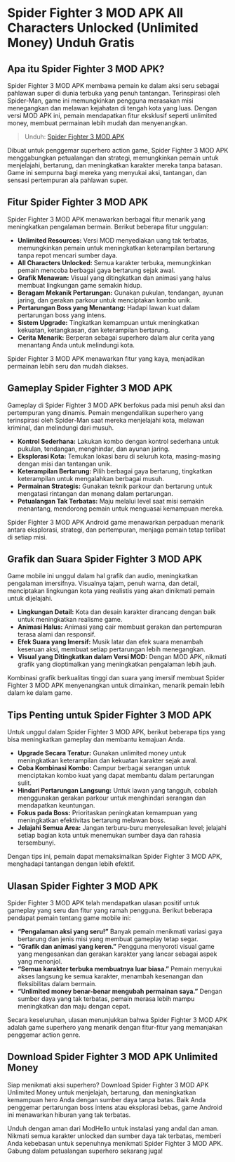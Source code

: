 # Spider Fighter 3 MOD APK All Characters Unlocked (Unlimited Money) Unduh Gratis

## Apa itu Spider Fighter 3 MOD APK?

Spider Fighter 3 MOD APK membawa pemain ke dalam aksi seru sebagai pahlawan super di dunia terbuka yang penuh tantangan. Terinspirasi oleh Spider-Man, game ini memungkinkan pengguna merasakan misi menegangkan dan melawan kejahatan di tengah kota yang luas. Dengan versi MOD APK ini, pemain mendapatkan fitur eksklusif seperti unlimited money, membuat permainan lebih mudah dan menyenangkan.

>Unduh: [Spider Fighter 3 MOD APK](https://modhello.com/spider-fighter-3/)

Dibuat untuk penggemar superhero action game, Spider Fighter 3 MOD APK menggabungkan petualangan dan strategi, memungkinkan pemain untuk menjelajahi, bertarung, dan meningkatkan karakter mereka tanpa batasan. Game ini sempurna bagi mereka yang menyukai aksi, tantangan, dan sensasi pertempuran ala pahlawan super.

## Fitur Spider Fighter 3 MOD APK

Spider Fighter 3 MOD APK menawarkan berbagai fitur menarik yang meningkatkan pengalaman bermain. Berikut beberapa fitur unggulan:

- **Unlimited Resources:** Versi MOD menyediakan uang tak terbatas, memungkinkan pemain untuk meningkatkan keterampilan bertarung tanpa repot mencari sumber daya.
- **All Characters Unlocked:** Semua karakter terbuka, memungkinkan pemain mencoba berbagai gaya bertarung sejak awal.
- **Grafik Menawan:** Visual yang ditingkatkan dan animasi yang halus membuat lingkungan game semakin hidup.
- **Beragam Mekanik Pertarungan:** Gunakan pukulan, tendangan, ayunan jaring, dan gerakan parkour untuk menciptakan kombo unik.
- **Pertarungan Boss yang Menantang:** Hadapi lawan kuat dalam pertarungan boss yang intens.
- **Sistem Upgrade:** Tingkatkan kemampuan untuk meningkatkan kekuatan, ketangkasan, dan keterampilan bertarung.
- **Cerita Menarik:** Berperan sebagai superhero dalam alur cerita yang menantang Anda untuk melindungi kota.

Spider Fighter 3 MOD APK menawarkan fitur yang kaya, menjadikan permainan lebih seru dan mudah diakses.

## Gameplay Spider Fighter 3 MOD APK

Gameplay di Spider Fighter 3 MOD APK berfokus pada misi penuh aksi dan pertempuran yang dinamis. Pemain mengendalikan superhero yang terinspirasi oleh Spider-Man saat mereka menjelajahi kota, melawan kriminal, dan melindungi dari musuh.

- **Kontrol Sederhana:** Lakukan kombo dengan kontrol sederhana untuk pukulan, tendangan, menghindar, dan ayunan jaring.
- **Eksplorasi Kota:** Temukan lokasi baru di seluruh kota, masing-masing dengan misi dan tantangan unik.
- **Keterampilan Bertarung:** Pilih berbagai gaya bertarung, tingkatkan keterampilan untuk mengalahkan berbagai musuh.
- **Permainan Strategis:** Gunakan teknik parkour dan bertarung untuk mengatasi rintangan dan menang dalam pertarungan.
- **Petualangan Tak Terbatas:** Maju melalui level saat misi semakin menantang, mendorong pemain untuk menguasai kemampuan mereka.

Spider Fighter 3 MOD APK Android game menawarkan perpaduan menarik antara eksplorasi, strategi, dan pertempuran, menjaga pemain tetap terlibat di setiap misi.

## Grafik dan Suara Spider Fighter 3 MOD APK

Game mobile ini unggul dalam hal grafik dan audio, meningkatkan pengalaman imersifnya. Visualnya tajam, penuh warna, dan detail, menciptakan lingkungan kota yang realistis yang akan dinikmati pemain untuk dijelajahi.

- **Lingkungan Detail:** Kota dan desain karakter dirancang dengan baik untuk meningkatkan realisme game.
- **Animasi Halus:** Animasi yang cair membuat gerakan dan pertempuran terasa alami dan responsif.
- **Efek Suara yang Imersif:** Musik latar dan efek suara menambah keseruan aksi, membuat setiap pertarungan lebih menegangkan.
- **Visual yang Ditingkatkan dalam Versi MOD:** Dengan MOD APK, nikmati grafik yang dioptimalkan yang meningkatkan pengalaman lebih jauh.

Kombinasi grafik berkualitas tinggi dan suara yang imersif membuat Spider Fighter 3 MOD APK menyenangkan untuk dimainkan, menarik pemain lebih dalam ke dalam game.

## Tips Penting untuk Spider Fighter 3 MOD APK

Untuk unggul dalam Spider Fighter 3 MOD APK, berikut beberapa tips yang bisa meningkatkan gameplay dan membantu kemajuan Anda.

- **Upgrade Secara Teratur:** Gunakan unlimited money untuk meningkatkan keterampilan dan kekuatan karakter sejak awal.
- **Coba Kombinasi Kombo:** Campur berbagai serangan untuk menciptakan kombo kuat yang dapat membantu dalam pertarungan sulit.
- **Hindari Pertarungan Langsung:** Untuk lawan yang tangguh, cobalah menggunakan gerakan parkour untuk menghindari serangan dan mendapatkan keuntungan.
- **Fokus pada Boss:** Prioritaskan peningkatan kemampuan yang meningkatkan efektivitas bertarung melawan boss.
- **Jelajahi Semua Area:** Jangan terburu-buru menyelesaikan level; jelajahi setiap bagian kota untuk menemukan sumber daya dan rahasia tersembunyi.

Dengan tips ini, pemain dapat memaksimalkan Spider Fighter 3 MOD APK, menghadapi tantangan dengan lebih efektif.

## Ulasan Spider Fighter 3 MOD APK

Spider Fighter 3 MOD APK telah mendapatkan ulasan positif untuk gameplay yang seru dan fitur yang ramah pengguna. Berikut beberapa pendapat pemain tentang game mobile ini:

- **“Pengalaman aksi yang seru!”** Banyak pemain menikmati variasi gaya bertarung dan jenis misi yang membuat gameplay tetap segar.
- **“Grafik dan animasi yang keren.”** Pengguna menyoroti visual game yang mengesankan dan gerakan karakter yang lancar sebagai aspek yang menonjol.
- **“Semua karakter terbuka membuatnya luar biasa.”** Pemain menyukai akses langsung ke semua karakter, menambah kesenangan dan fleksibilitas dalam bermain.
- **“Unlimited money benar-benar mengubah permainan saya.”** Dengan sumber daya yang tak terbatas, pemain merasa lebih mampu meningkatkan dan maju dengan cepat.

Secara keseluruhan, ulasan menunjukkan bahwa Spider Fighter 3 MOD APK adalah game superhero yang menarik dengan fitur-fitur yang memanjakan penggemar action genre.

## Download Spider Fighter 3 MOD APK Unlimited Money

Siap menikmati aksi superhero? Download Spider Fighter 3 MOD APK Unlimited Money untuk menjelajah, bertarung, dan meningkatkan kemampuan hero Anda dengan sumber daya tanpa batas. Baik Anda penggemar pertarungan boss intens atau eksplorasi bebas, game Android ini menawarkan hiburan yang tak terbatas.

Unduh dengan aman dari ModHello untuk instalasi yang andal dan aman. Nikmati semua karakter unlocked dan sumber daya tak terbatas, memberi Anda kebebasan untuk sepenuhnya menikmati Spider Fighter 3 MOD APK. Gabung dalam petualangan superhero sekarang juga!
